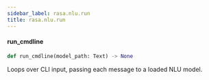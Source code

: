 ```yaml
---
sidebar_label: rasa.nlu.run
title: rasa.nlu.run
---
```

#### run\_cmdline

```python
def run_cmdline(model_path: Text) -> None
```

Loops over CLI input, passing each message to a loaded NLU model.

